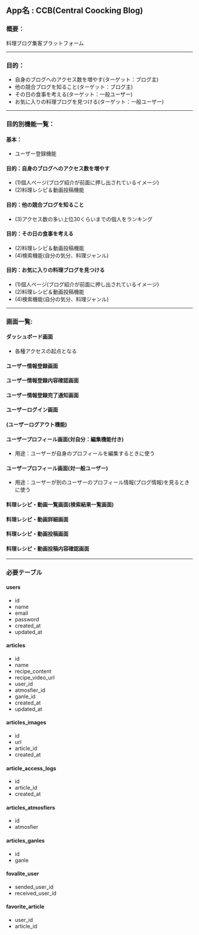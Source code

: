 ## App名 : CCB(Central Coocking Blog)
### 概要：
料理ブログ集客プラットフォーム

----------------------------------------------------------

### 目的：
- 自身のブログへのアクセス数を増やす(ターゲット：ブログ主)
- 他の競合ブログを知ること(ターゲット：ブログ主)
- その日の食事を考える(ターゲット：一般ユーザー)
- お気に入りの料理ブログを見つける(ターゲット：一般ユーザー)

----------------------------------------------------------

### 目的別機能一覧：
#### 基本：
  - ユーザー登録機能

#### 目的：自身のブログへのアクセス数を増やす
  - (1)個人ページ(ブログ紹介が前面に押し出されているイメージ)
  - (2)料理レシピ＆動画投稿機能

#### 目的：他の競合ブログを知ること
  - (3)アクセス数の多い上位30くらいまでの個人をランキング

#### 目的：その日の食事を考える
  - (2)料理レシピ＆動画投稿機能
  - (4)検索機能(自分の気分、料理ジャンル)

#### 目的：お気に入りの料理ブログを見つける
  - (1)個人ページ(ブログ紹介が前面に押し出されているイメージ)
  - (2)料理レシピ＆動画投稿機能
  - (4)検索機能(自分の気分、料理ジャンル)

----------------------------------------------------------

### 画面一覧:
#### ダッシュボード画面
  - 各種アクセスの起点となる

#### ユーザー情報登録画面
#### ユーザー情報登録内容確認画面
#### ユーザー情報登録完了通知画面
#### ユーザーログイン画面
#### (ユーザーログアウト機能)

#### ユーザープロフィール画面(対自分：編集機能付き)
  - 用途：ユーザーが自身のプロフィールを編集するときに使う
#### ユーザープロフィール画面(対一般ユーザー)
  - 用途：ユーザーが別のユーザーのプロフィール情報(ブログ情報)を見るときに使う

#### 料理レシピ・動画一覧画面(検索結果一覧画面)
#### 料理レシピ・動画詳細画面
#### 料理レシピ・動画投稿画面
#### 料理レシピ・動画投稿内容確認画面

----------------------------------------------------------

### 必要テーブル
#### users
- id
- name
- email
- password
- created_at
- updated_at
#### articles
- id
- name
- recipe_content
- recipe_video_url
- user_id
- atmosfier_id
- ganle_id
- created_at
- updated_at
#### articles_images
- id
- url
- article_id
- created_at
#### article_access_logs
- id
- article_id
- created_at
#### articles_atmosfiers
- id
- atmosfier
#### articles_ganles
- id
- ganle
#### fovalite_user
- sended_user_id
- received_user_id
#### favorite_article
- user_id
- article_id
